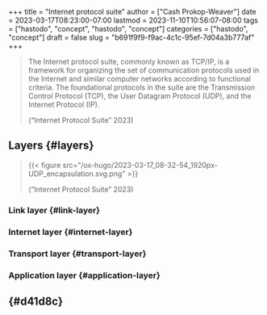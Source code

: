 +++
title = "Internet protocol suite"
author = ["Cash Prokop-Weaver"]
date = 2023-03-17T08:23:00-07:00
lastmod = 2023-11-10T10:56:07-08:00
tags = ["hastodo", "concept", "hastodo", "concept"]
categories = ["hastodo", "concept"]
draft = false
slug = "b691f9f9-f9ac-4c1c-95ef-7d04a3b777af"
+++

> The Internet protocol suite, commonly known as TCP/IP, is a framework for organizing the set of communication protocols used in the Internet and similar computer networks according to functional criteria. The foundational protocols in the suite are the Transmission Control Protocol (TCP), the User Datagram Protocol (UDP), and the Internet Protocol (IP).
>
> (“Internet Protocol Suite” 2023)


## Layers {#layers}

> {{< figure src="/ox-hugo/2023-03-17_08-32-54_1920px-UDP_encapsulation.svg.png" >}}
>
> (“Internet Protocol Suite” 2023)


### Link layer {#link-layer}


### Internet layer {#internet-layer}


### Transport layer {#transport-layer}


### Application layer {#application-layer}


##  {#d41d8c}
